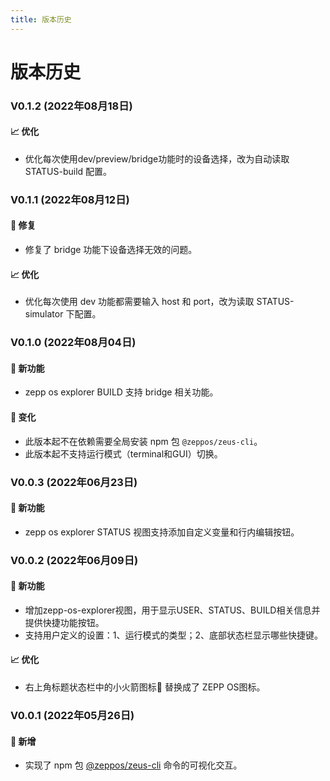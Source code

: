 ```yaml
---
title: 版本历史
---
```


# 版本历史

### V0.1.2 (2022年08月18日)

#### 📈  优化

- 优化每次使用dev/preview/bridge功能时的设备选择，改为自动读取 STATUS-build 配置。

### V0.1.1 (2022年08月12日)

#### 🔧  修复

- 修复了 bridge 功能下设备选择无效的问题。

#### 📈  优化

- 优化每次使用 dev 功能都需要输入 host 和 port，改为读取 STATUS-simulator 下配置。

### V0.1.0 (2022年08月04日)
#### 🚀  新功能

- zepp os explorer BUILD 支持 bridge 相关功能。

#### 📣  变化

- 此版本起不在依赖需要全局安装 npm 包 `@zeppos/zeus-cli`。
- 此版本起不支持运行模式（terminal和GUI）切换。

### V0.0.3 (2022年06月23日)
#### 🚀  新功能

- zepp os explorer STATUS 视图支持添加自定义变量和行内编辑按钮。
  

### V0.0.2 (2022年06月09日)
#### 🚀  新功能

- 增加zepp-os-explorer视图，用于显示USER、STATUS、BUILD相关信息并提供快捷功能按钮。
- 支持用户定义的设置：1、运行模式的类型；2、底部状态栏显示哪些快捷键。

#### 📈  优化

- 右上角标题状态栏中的小火箭图标🚀 替换成了 ZEPP OS图标。


### V0.0.1 (2022年05月26日)
#### 🚀  新增
  - 实现了 npm 包 [@zeppos/zeus-cli](../../cli/) 命令的可视化交互。
  
